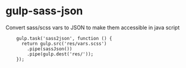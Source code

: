 # gulp-sass-json
Convert sass/scss vars to JSON to make them accessible in java script

        gulp.task('sass2json', function () {
          return gulp.src('res/vars.scss')
            .pipe(sassJson())
            .pipe(gulp.dest('res/'));
        });
